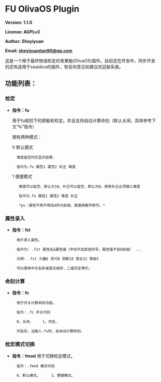 # FU OlivaOS Plugin

**Version: 1.1.0**

**License: AGPLv3**

**Author: Sheyiyuan**

**Email: sheyiyuantan90@qq.com**


这是一个用于最终物语检定的青果骰(OlivaOS)插件。目前还在开发中，同步开发的还有适用于sealdice的插件，有任何意见和建议欢迎联系我。

## 功能列表：

### 检定
- **指令：fu**

    用于fu规则下的掷骰和检定。并且支持自动计算命刻（默认关闭，具体参考下文“fc”指令）

    拥有两种模式：

    0 默认模式

        难度留空时仅显示结果。

        指令为.fu 属性1 属性2 补正 难度

    1 便捷模式

         难度可以留空，默认为10。补正可以留空，默认为0。使用补正必须输入难度
    
         指令为.fu 属性1 属性2 难度 补正

         *ps：属性不用不用加d作为前缀，直接用数字即可。*

### 属性录入
- **指令：fst**

        用于录入属性。

        指令为: .fst 属性名&属性值（中间不加其他符号，属性值不加d前缀） ... 

        示例: .fst 力量6 灵巧8 洞察10 意志12 等级5

        可以使用中文名称或英文缩写，二者完全等价。

### 命刻计算
- **指令：fc**

        用于开关计算命刻功能。
    
        指令：.fc 开关代码
        
        0，关闭.     1，开启.
    
        开启后，当输入.fu时，会自动计算命刻。

### 检定模式切换
- **指令：fmod**
    用于切换检定模式。

        指令：.fmod 模式代码

        0，默认模式。     1，便捷模式。